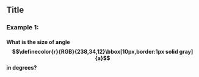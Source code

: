 ## Title


### Example 1:

#### What is the size of angle $$\definecolor{r}{RGB}{238,34,12}\bbox[10px,border:1px solid gray]{a}$$ in degrees?

<!-- ![](ex1.png)

<hintDown>[Answer]
[[triangle]]((qr,'Math/Geometry_1/Triangles/base/AngleSum',#00756F)) 
</hintDown>
 -->